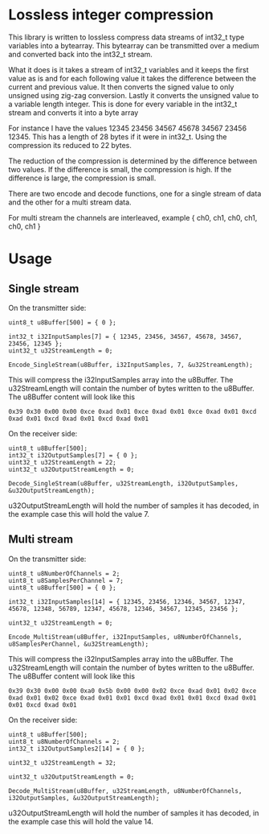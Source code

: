 
# Lossless integer compression

This library is written to lossless compress data streams of int32_t type variables into a bytearray. This bytearray can be transmitted over a medium and converted back into the int32_t stream.

What it does is it takes a stream of int32_t variables and it keeps the first value as is and for each following value it takes the difference between the current and previous value. It then converts the signed value to only unsigned using zig-zag conversion. Lastly it converts the unsigned value to a variable length integer.
This is done for every variable in the int32_t stream and converts it into a byte array

For instance I have the values 12345 23456 34567 45678 34567 23456 12345.
This has a length of 28 bytes if it were in int32_t. Using the compression its reduced to 22 bytes.

The reduction of the compression is determined by the difference between two values. If the difference is small, the compression is high. If the difference is large, the compression is small.

There are two encode and decode functions, one for a single stream of data and the other for a multi stream data.

For multi stream the channels are interleaved, example { ch0, ch1, ch0, ch1, ch0, ch1 }

# Usage

## Single stream

On the transmitter side:
```    
uint8_t u8Buffer[500] = { 0 };

int32_t i32InputSamples[7] = { 12345, 23456, 34567, 45678, 34567, 23456, 12345 };
uint32_t u32StreamLength = 0;

Encode_SingleStream(u8Buffer, i32InputSamples, 7, &u32StreamLength);
```

This will compress the i32InputSamples array into the u8Buffer. 
The u32StreamLength will contain the number of bytes written to the u8Buffer.
The u8Buffer content will look like this
```
0x39 0x30 0x00 0x00 0xce 0xad 0x01 0xce 0xad 0x01 0xce 0xad 0x01 0xcd 0xad 0x01 0xcd 0xad 0x01 0xcd 0xad 0x01 
```

On the receiver side:
```
uint8_t u8Buffer[500];
int32_t i32OutputSamples[7] = { 0 }; 
uint32_t u32StreamLength = 22;
uint32_t u32OutputStreamLength = 0;

Decode_SingleStream(u8Buffer, u32StreamLength, i32OutputSamples, &u32OutputStreamLength);
```
u32OutputStreamLength will hold the number of samples it has decoded, in the example case this will hold the value 7.


## Multi stream

On the transmitter side:

```
uint8_t u8NumberOfChannels = 2;
uint8_t u8SamplesPerChannel = 7;
uint8_t u8Buffer[500] = { 0 };

int32_t i32InputSamples[14] = { 12345, 23456, 12346, 34567, 12347, 45678, 12348, 56789, 12347, 45678, 12346, 34567, 12345, 23456 };

uint32_t u32StreamLength = 0;

Encode_MultiStream(u8Buffer, i32InputSamples, u8NumberOfChannels, u8SamplesPerChannel, &u32StreamLength);

```
This will compress the i32InputSamples array into the u8Buffer. 
The u32StreamLength will contain the number of bytes written to the u8Buffer.
The u8Buffer content will look like this
```
0x39 0x30 0x00 0x00 0xa0 0x5b 0x00 0x00 0x02 0xce 0xad 0x01 0x02 0xce 0xad 0x01 0x02 0xce 0xad 0x01 0x01 0xcd 0xad 0x01 0x01 0xcd 0xad 0x01 0x01 0xcd 0xad 0x01 
```

On the receiver side:
```
uint8_t u8Buffer[500];
uint8_t u8NumberOfChannels = 2;
int32_t i32OutputSamples2[14] = { 0 }; 

uint32_t u32StreamLength = 32;

uint32_t u32OutputStreamLength = 0;

Decode_MultiStream(u8Buffer, u32StreamLength, u8NumberOfChannels, i32OutputSamples, &u32OutputStreamLength);
```
u32OutputStreamLength will hold the number of samples it has decoded, in the example case this will hold the value 14.
